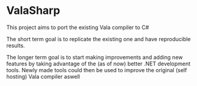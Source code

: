 # ValaSharp
This project aims to port the existing Vala compiler to C#

The short term goal is to replicate the existing one and have reproducible results.

The longer term goal is to start making improvements and adding new features by taking advantage of the (as of now) better .NET development tools.
Newly made tools could then be used to improve the original (self hosting) Vala compiler aswell
